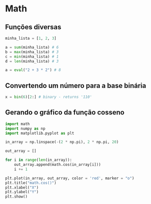 # Math

## Funções diversas

~~~python
minha_lista = [1, 2, 3]

a = sum(minha_lista) # 6 
b = max(minha_lista) # 3
c = min(minha_lista) # 1
d = len(minha_lista) # 3
~~~

~~~python
a = eval("2 + 3 * 2") # 8
~~~

## Convertendo um número para a base binária

~~~python
x = bin(6)[2:] # binary - returns '110'
~~~

## Gerando o gráfico da função cosseno

~~~python
import math
import numpy as np
import matplotlib.pyplot as plt

in_array = np.linspace(-(2 * np.pi), 2 * np.pi, 20)

out_array = []

for i in range(len(in_array)):
    out_array.append(math.cos(in_array[i]))
    i += 1

plt.plot(in_array, out_array, color = 'red', marker = "o")
plt.title("math.cos()")
plt.xlabel("X")
plt.ylabel("Y")
plt.show()
~~~
